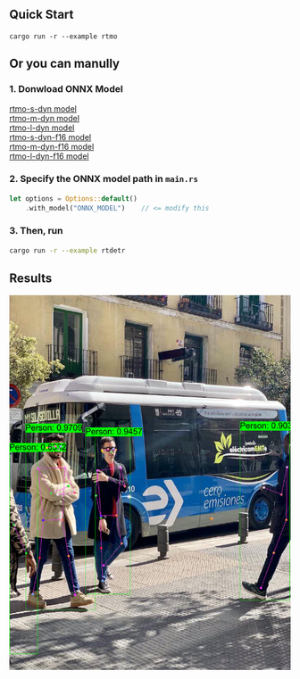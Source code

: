 ## Quick Start

```shell
cargo run -r --example rtmo
```

## Or you can manully

### 1. Donwload ONNX Model

[rtmo-s-dyn model](https://github.com/jamjamjon/assets/releases/download/v0.0.1/rtmo-s-dyn.onnx)  
[rtmo-m-dyn model](https://github.com/jamjamjon/assets/releases/download/v0.0.1/rtmo-m-dyn.onnx)  
[rtmo-l-dyn model](https://github.com/jamjamjon/assets/releases/download/v0.0.1/rtmo-l-dyn.onnx)  
[rtmo-s-dyn-f16 model](https://github.com/jamjamjon/assets/releases/download/v0.0.1/rtmo-s-dyn-f16.onnx)  
[rtmo-m-dyn-f16 model](https://github.com/jamjamjon/assets/releases/download/v0.0.1/rtmo-m-dyn-f16.onnx)  
[rtmo-l-dyn-f16 model](https://github.com/jamjamjon/assets/releases/download/v0.0.1/rtmo-l-dyn-f16.onnx)  



### 2. Specify the ONNX model path in `main.rs`

```Rust
let options = Options::default()
    .with_model("ONNX_MODEL")    // <= modify this
```

### 3. Then, run

```bash
cargo run -r --example rtdetr
```

## Results

![](./demo.jpg)
